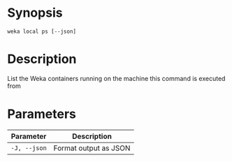 # Synopsis

```weka local ps [--json]```

# Description

List the Weka containers running on the machine this command is executed from

# Parameters

| Parameter | Description |
| --------- | ----------- |
| `-J, --json` | Format output as JSON |
